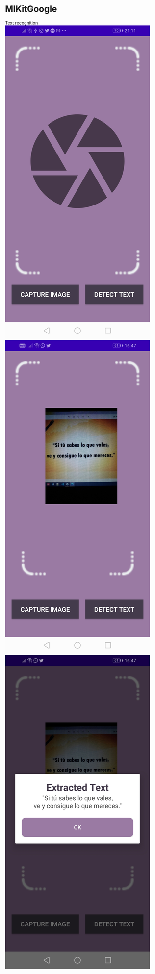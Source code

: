 # MlKitGoogle
Text recognition
![](Capturas/inicio.jpg)
![](Capturas/captureimage.jpeg)
![](Capturas/textdetect.jpeg)
